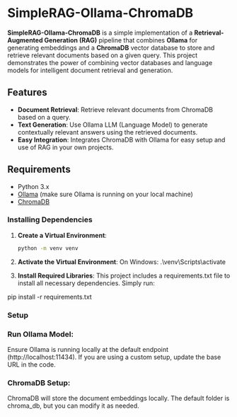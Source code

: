 # SimpleRAG-Ollama-ChromaDB

**SimpleRAG-Ollama-ChromaDB** is a simple implementation of a **Retrieval-Augmented Generation (RAG)** pipeline that combines **Ollama** for generating embeddings and a **ChromaDB** vector database to store and retrieve relevant documents based on a given query. This project demonstrates the power of combining vector databases and language models for intelligent document retrieval and generation.

## Features

- **Document Retrieval**: Retrieve relevant documents from ChromaDB based on a query.
- **Text Generation**: Use Ollama LLM (Language Model) to generate contextually relevant answers using the retrieved documents.
- **Easy Integration**: Integrates ChromaDB with Ollama for easy setup and use of RAG in your own projects.

## Requirements

- Python 3.x
- [Ollama](https://ollama.com) (make sure Ollama is running on your local machine)
- [ChromaDB](https://www.trychroma.com)
  
### Installing Dependencies

1. **Create a Virtual Environment**:
   ```bash
   python -m venv venv

2. **Activate the Virtual Environment**:
On Windows:
.\venv\Scripts\activate

3. **Install Required Libraries**:
This project includes a requirements.txt file to install all necessary dependencies. Simply run:

pip install -r requirements.txt

### Setup
### Run Ollama Model:

Ensure Ollama is running locally at the default endpoint (http://localhost:11434). If you are using a custom setup, update the base URL in the code.

### ChromaDB Setup:

ChromaDB will store the document embeddings locally. The default folder is chroma_db, but you can modify it as needed.
